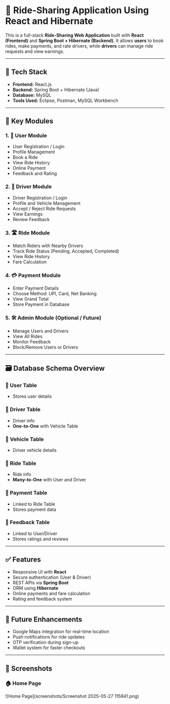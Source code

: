 # 🚗 Ride-Sharing Application Using React and Hibernate

This is a full-stack **Ride-Sharing Web Application** built with **React (Frontend)** and **Spring Boot + Hibernate (Backend)**. It allows **users** to book rides, make payments, and rate drivers, while **drivers** can manage ride requests and view earnings.

---

## 🧰 Tech Stack

- **Frontend:** React.js
- **Backend:** Spring Boot + Hibernate (Java)
- **Database:** MySQL
- **Tools Used:** Eclipse, Postman, MySQL Workbench

---

## 🎯 Key Modules

### 1. 👤 User Module
- User Registration / Login
- Profile Management
- Book a Ride
- View Ride History
- Online Payment
- Feedback and Rating

### 2. 🚖 Driver Module
- Driver Registration / Login
- Profile and Vehicle Management
- Accept / Reject Ride Requests
- View Earnings
- Review Feedback

### 3. 🛣 Ride Module
- Match Riders with Nearby Drivers
- Track Ride Status (Pending, Accepted, Completed)
- View Ride History
- Fare Calculation

### 4. 💳 Payment Module
- Enter Payment Details
- Choose Method: UPI, Card, Net Banking
- View Grand Total
- Store Payment in Database

### 5. 🛠 Admin Module (Optional / Future)
- Manage Users and Drivers
- View All Rides
- Monitor Feedback
- Block/Remove Users or Drivers

---

## 🗃 Database Schema Overview

### 📄 User Table
- Stores user details

### 📄 Driver Table
- Driver info
- **One-to-One** with Vehicle Table

### 📄 Vehicle Table
- Driver vehicle details

### 📄 Ride Table
- Ride info
- **Many-to-One** with User and Driver

### 📄 Payment Table
- Linked to Ride Table
- Stores payment data

### 📄 Feedback Table
- Linked to User/Driver
- Stores ratings and reviews

---

## ✅ Features

- Responsive UI with **React**
- Secure authentication (User & Driver)
- REST APIs via **Spring Boot**
- ORM using **Hibernate**
- Online payments and fare calculation
- Rating and feedback system

---

## 🚀 Future Enhancements

- Google Maps integration for real-time location
- Push notifications for ride updates
- OTP verification during sign-up
- Wallet system for faster checkouts

---

## 📸 Screenshots

### 🏠 Home Page
![Home Page](screenshots/Screenshot 2025-05-27 115841.png)




